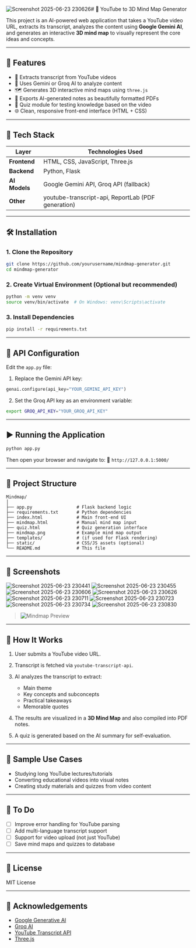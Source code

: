 ![Screenshot 2025-06-23 230626](https://github.com/user-attachments/assets/f08b1b4a-40e0-4940-8091-e17a439dae76)# 🧠 YouTube to 3D Mind Map Generator

This project is an AI-powered web application that takes a YouTube video URL, extracts its transcript, analyzes the content using **Google Gemini AI**, and generates an interactive **3D mind map** to visually represent the core ideas and concepts.

---

## 🚀 Features

- 🎥 Extracts transcript from YouTube videos
- 🤖 Uses Gemini or Groq AI to analyze content
- 🗺 Generates 3D interactive mind maps using `three.js`
- 📄 Exports AI-generated notes as beautifully formatted PDFs
- 🧪 Quiz module for testing knowledge based on the video
- 🌐 Clean, responsive front-end interface (HTML + CSS)

---

## 🧰 Tech Stack

| Layer       | Technologies Used                                  |
|-------------|-----------------------------------------------------|
| **Frontend**| HTML, CSS, JavaScript, Three.js                     |
| **Backend** | Python, Flask                                       |
| **AI Models**| Google Gemini API, Groq API (fallback)            |
| **Other**   | youtube-transcript-api, ReportLab (PDF generation) |

---

## 🛠 Installation

### 1. Clone the Repository
```bash
git clone https://github.com/yourusername/mindmap-generator.git
cd mindmap-generator
````

### 2. Create Virtual Environment (Optional but recommended)

```bash
python -m venv venv
source venv/bin/activate  # On Windows: venv\Scripts\activate
```

### 3. Install Dependencies

```bash
pip install -r requirements.txt
```

---

## 🔐 API Configuration

Edit the `app.py` file:

1. Replace the Gemini API key:

```python
genai.configure(api_key="YOUR_GEMINI_API_KEY")
```

2. Set the Groq API key as an environment variable:

```bash
export GROQ_API_KEY="YOUR_GROQ_API_KEY"
```

---

## ▶️ Running the Application

```bash
python app.py
```

Then open your browser and navigate to:
📍 `http://127.0.0.1:5000/`

---

## 📂 Project Structure

```
Mindmap/
│
├── app.py                 # Flask backend logic
├── requirements.txt       # Python dependencies
├── index.html             # Main front-end UI
├── mindmap.html           # Manual mind map input
├── quiz.html              # Quiz generation interface
├── mindmap.png            # Example mind map output
├── templates/             # (if used for Flask rendering)
├── static/                # CSS/JS assets (optional)
└── README.md              # This file
```

---

## 📸 Screenshots
![Screenshot 2025-06-23 230441](https://github.com/user-attachments/assets/04e76195-c716-4031-9f7a-d4628df7e76a)
![Screenshot 2025-06-23 230455](https://github.com/user-attachments/assets/c2649311-00d4-4c9d-a62d-bcc5356a0839)
![Screenshot 2025-06-23 230606](https://github.com/user-attachments/assets/191aee00-3cb7-4068-a44e-9c4ebeed4f74)
![Screenshot 2025-06-23 230626](https://github.com/user-attachments/assets/2e4a7623-cf87-45d1-a366-62d05ffc5380)
![Screenshot 2025-06-23 230711](https://github.com/user-attachments/assets/d170caa4-24f9-4694-a00c-1f0002ebfd98)
![Screenshot 2025-06-23 230723](https://github.com/user-attachments/assets/3b4e6507-97eb-4624-889d-342c4ae9c32c)
![Screenshot 2025-06-23 230734](https://github.com/user-attachments/assets/2f4ef3cc-29e0-453d-8798-8ddf6a470c97)
![Screenshot 2025-06-23 230830](https://github.com/user-attachments/assets/94106491-a077-43f1-910e-f75954824135)

> ![Mindmap Preview](mindmap.png)

---

## 🧠 How It Works

1. User submits a YouTube video URL.
2. Transcript is fetched via `youtube-transcript-api`.
3. AI analyzes the transcript to extract:

   * Main theme
   * Key concepts and subconcepts
   * Practical takeaways
   * Memorable quotes
4. The results are visualized in a **3D Mind Map** and also compiled into PDF notes.
5. A quiz is generated based on the AI summary for self-evaluation.

---

## 🧪 Sample Use Cases

* Studying long YouTube lectures/tutorials
* Converting educational videos into visual notes
* Creating study materials and quizzes from video content

---

## 📌 To Do

* [ ] Improve error handling for YouTube parsing
* [ ] Add multi-language transcript support
* [ ] Support for video upload (not just YouTube)
* [ ] Save mind maps and quizzes to database

---

## 📄 License

MIT License

---

## 🙌 Acknowledgements

* [Google Generative AI](https://ai.google.dev/)
* [Groq AI](https://console.groq.com/)
* [YouTube Transcript API](https://pypi.org/project/youtube-transcript-api/)
* [Three.js](https://threejs.org/)
